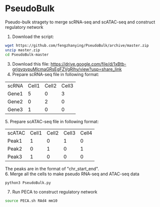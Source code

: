 # PseudoBulk
Pseudo-bulk stragety to merge scRNA-seq and scATAC-seq and construct regulatory network

1. Download the script:
```bash
wget https://github.com/fengzhanying/PseudoBulk/archive/master.zip
unzip master.zip
cd PseudoBulk-master
```
3. Download this file: https://drive.google.com/file/d/1xBtb-grjgyqypuMlcmaGRsEgFZVgRlhy/view?usp=share_link
4. Prepare scRNA-seq file in following format:
<table>
  <tr>
    <td>scRNA</td>
    <td>Cell1</td>
    <td>Cell2</td>
    <td>Cell3</td>
  </tr>
  <tr>
    <td>Gene1</td>
    <td>5</td>
    <td>0</td>
    <td>3</td>
  </tr>
  <tr>
    <td>Gene2</td>
    <td>0</td>
    <td>2</td>
    <td>0</td>
  </tr>
  <tr>
    <td>Gene3</td>
    <td>1</td>
    <td>0</td>
    <td>0</td>
  </tr>
</table>
5. Prepare scATAC-seq file in following format:
<table>
  <tr>
    <td>scATAC</td>
    <td>Cell1</td>
    <td>Cell2</td>
    <td>Cell3</td>
    <td>Cell4</td>
  </tr>
  <tr>
    <td>Peak1</td>
    <td>1</td>
    <td>0</td>
    <td>1</td>
    <td>0</td>
  </tr>
  <tr>
    <td>Peak2</td>
    <td>0</td>
    <td>1</td>
    <td>0</td>
    <td>1</td>
  </tr>
  <tr>
    <td>Peak3</td>
    <td>1</td>
    <td>0</td>
    <td>0</td>
    <td>0</td>
  </tr>
</table>
The peaks are in the format of "chr_start_end". <br>
6. Merge all the cells to make pseudo RNA-seq and ATAC-seq data

```bash
python3 PseudoBulk.py
```
7. Run PECA to construct regulatory network

```bash
source PECA.sh RAd4 mm10
```
